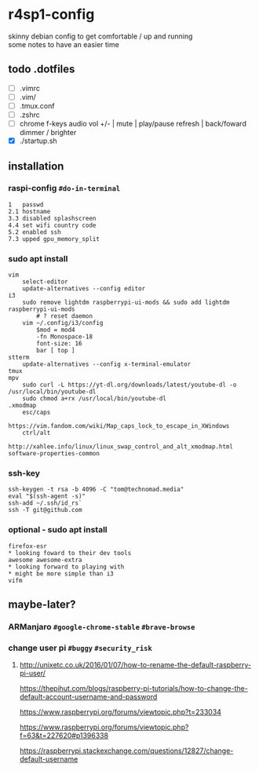 # r4sp1-config
skinny debian config to get comfortable / up and running  
some notes to have an easier time

## todo .dotfiles

- [ ] .vimrc
- [ ] .vim/
- [ ] .tmux.conf
- [ ] .zshrc
- [ ] chrome f-keys
	audio vol +/- | mute | play/pause
	refresh | back/foward
	dimmer / brighter
- [x] ./startup.sh

## installation

### raspi-config `#do-in-terminal`
	1   passwd 
	2.1 hostname
	3.3 disabled splashscreen
	4.4 set wifi country code
	5.2 enabled ssh
	7.3 upped gpu_memory_split

### sudo apt install

	vim
		select-editor
		update-alternatives --config editor
	i3
		sudo remove lightdm raspberrypi-ui-mods && sudo add lightdm raspberrypi-ui-mods
			# ? reset daemon
		vim ~/.config/i3/config
			$mod = mod4
			-fn Monospace-18
			font-size: 16
			bar [ top ]
	stterm
		update-alternatives --config x-terminal-emulator
	tmux
	mpv
		sudo curl -L https://yt-dl.org/downloads/latest/youtube-dl -o /usr/local/bin/youtube-dl
		sudo chmod a+rx /usr/local/bin/youtube-dl
	.xmodmap
		esc/caps
			https://vim.fandom.com/wiki/Map_caps_lock_to_escape_in_XWindows
		ctrl/alt
			http://xahlee.info/linux/linux_swap_control_and_alt_xmodmap.html
	software-properties-common

### ssh-key
	ssh-keygen -t rsa -b 4096 -C "tom@technomad.media"
	eval "$(ssh-agent -s)"
	ssh-add ~/.ssh/id_rs`
	ssh -T git@github.com

### optional - sudo apt install
	firefox-esr
	* looking foward to their dev tools
	awesome awesome-extra
	* looking forward to playing with
	* might be more simple than i3
	vifm


## maybe-later?

### ARManjaro `#google-chrome-stable` `#brave-browse`

### change user pi `#buggy` `#security_risk`

1. http://unixetc.co.uk/2016/01/07/how-to-rename-the-default-raspberry-pi-user/

    https://thepihut.com/blogs/raspberry-pi-tutorials/how-to-change-the-default-account-username-and-password

    https://www.raspberrypi.org/forums/viewtopic.php?t=233034

    https://www.raspberrypi.org/forums/viewtopic.php?f=63&t=227620#p1396338

    https://raspberrypi.stackexchange.com/questions/12827/change-default-username

